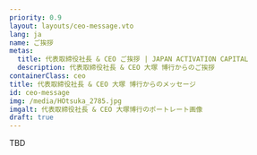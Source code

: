```yaml
---
priority: 0.9
layout: layouts/ceo-message.vto
lang: ja
name: ご挨拶
metas:
  title: 代表取締役社長 & CEO ご挨拶 | JAPAN ACTIVATION CAPITAL
  description: 代表取締役社長 & CEO 大塚 博行からのご挨拶
containerClass: ceo
title: 代表取締役社長 & CEO 大塚 博行からのメッセージ
id: ceo-message
img: /media/HOtsuka_2785.jpg
imgalt: 代表取締役社長 & CEO 大塚博行のポートレート画像
draft: true
---
```


TBD
